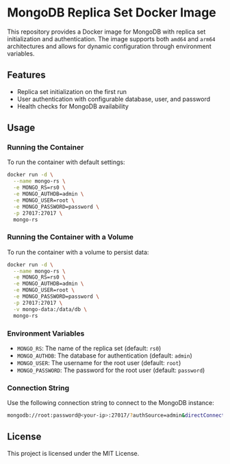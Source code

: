 # MongoDB Replica Set Docker Image

This repository provides a Docker image for MongoDB with replica set initialization and authentication. The image supports both `amd64` and `arm64` architectures and allows for dynamic configuration through environment variables.

## Features

- Replica set initialization on the first run
- User authentication with configurable database, user, and password
- Health checks for MongoDB availability

## Usage

### Running the Container

To run the container with default settings:

```bash
docker run -d \
  --name mongo-rs \
  -e MONGO_RS=rs0 \
  -e MONGO_AUTHDB=admin \
  -e MONGO_USER=root \
  -e MONGO_PASSWORD=password \
  -p 27017:27017 \
  mongo-rs
```

### Running the Container with a Volume

To run the container with a volume to persist data:

```bash
docker run -d \
  --name mongo-rs \
  -e MONGO_RS=rs0 \
  -e MONGO_AUTHDB=admin \
  -e MONGO_USER=root \
  -e MONGO_PASSWORD=password \
  -p 27017:27017 \
  -v mongo-data:/data/db \
  mongo-rs
```

### Environment Variables

- `MONGO_RS`: The name of the replica set (default: `rs0`)
- `MONGO_AUTHDB`: The database for authentication (default: `admin`)
- `MONGO_USER`: The username for the root user (default: `root`)
- `MONGO_PASSWORD`: The password for the root user (default: `password`)

### Connection String

Use the following connection string to connect to the MongoDB instance:

```bash
mongodb://root:password@<your-ip>:27017/?authSource=admin&directConnection=true
```

## License

This project is licensed under the MIT License.
